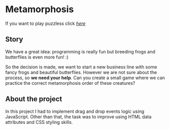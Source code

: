 # Metamorphosis

If you want to play puzzless click [*here*](https://polajedrecka.github.io/metamorphosis-javascript/)

## Story

We have a great idea: programming is really fun but breeding frogs and butterflies is even more fun! :)

So the decision is made, we want to start a new business line with some fancy frogs and beautiful butterflies. However we are not sure about the process, so **we need your help**. Can you create a small game where we can practice the correct metamorphosis order of these creatures?

## About the project
In this project I had to implement drag and drop events logic using JavaScript. Other than that, the task was to improve using HTML data attributes and CSS styling skills.
